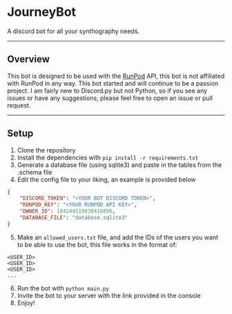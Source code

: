 # JourneyBot
A discord bot for all your synthography needs.

---

## Overview
This bot is designed to be used with the [RunPod](https://runpod.io) API, this bot is not affiliated with RunPod in any way.
This bot started and will continue to be a passion project. I am fairly new to Discord.py but not Python,
so if you see any issues or have any suggestions, please feel free to open an issue or pull request.

---

## Setup
1. Clone the repository
2. Install the dependencies with `pip install -r requirements.txt`
3. Generate a database file (using sqlite3) and paste in the tables from the .schema file
4. Edit the config file to your liking, an example is provided below
```json
{
	"DISCORD_TOKEN": "<YOUR BOT DISCORD TOKEN>",
	"RUNPOD_KEY": "<YOUR RUNPOD API KEY>",
	"OWNER_ID": 104244519838416896,
	"DATABASE_FILE": "database.sqlite3"
}
```
5. Make an `allowed_users.txt` file, and add the IDs of the users you want to be able to use the bot, this file works in the format of:
```
<USER_ID>
<USER_ID>
<USER_ID>
...
```
6. Run the bot with `python main.py`
7. Invite the bot to your server with the link provided in the console
8. Enjoy!
